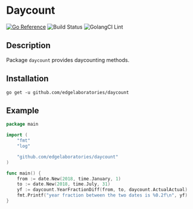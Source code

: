 # Daycount

[![Go Reference](https://pkg.go.dev/badge/github.com/edgelaboratories/daycount.svg)](https://pkg.go.dev/github.com/edgelaboratories/daycount)
![Build Status](https://github.com/edgelaboratories/daycount/workflows/Test/badge.svg)
![GolangCI Lint](https://github.com/edgelaboratories/daycount/workflows/GolangCI/badge.svg)

## Description

Package `daycount` provides daycounting methods.

## Installation

    go get -u github.com/edgelaboratories/daycount

## Example

```go
package main

import (
	"fmt"
	"log"

	"github.com/edgelaboratories/daycount"
)

func main() {
	from := date.New(2018, time.January, 1)
	to := date.New(2018, time.July, 31)
	yf := daycount.YearFractionDiff(from, to, daycount.ActualActual)
	fmt.Printf("year fraction between the two dates is %0.2f\n", yf)
}
```
